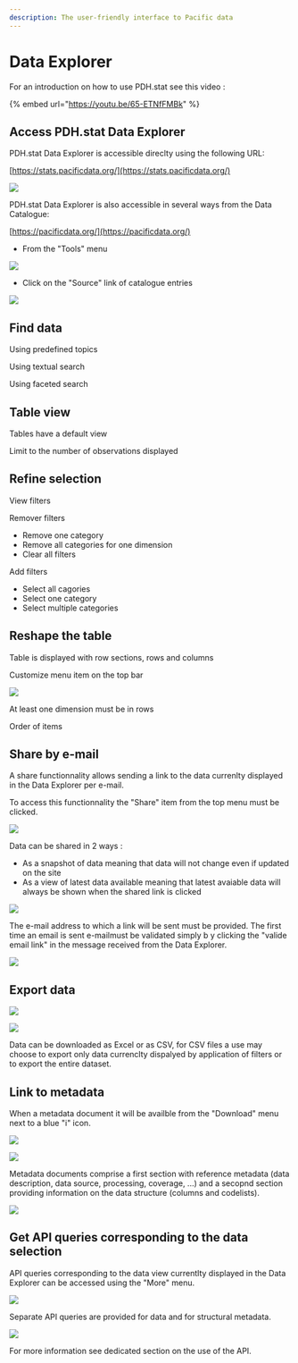 ```yaml
---
description: The user-friendly interface to Pacific data
---
```


# Data Explorer

For an introduction on how to use PDH.stat see this video :

{% embed url="https://youtu.be/65-ETNfFMBk" %}

## Access PDH.stat Data Explorer

PDH.stat Data Explorer is accessible direclty using the following URL:

[https://stats.pacificdata.org/](https://stats.pacificdata.org/)

![](../.gitbook/assets/image%20%2820%29.png)

PDH.stat Data Explorer is also accessible in several ways from the Data Catalogue: 

[https://pacificdata.org/](https://pacificdata.org/)

* From the "Tools" menu

![](../.gitbook/assets/image%20%2819%29.png)

* Click on the "Source" link of catalogue entries

![](../.gitbook/assets/image%20%2828%29.png)

## Find data

Using predefined topics

Using textual search

Using faceted search

## Table view

Tables have a default view

Limit to the number of observations displayed

## Refine selection

View filters

Remover filters

* Remove one category
* Remove all categories for one dimension
* Clear all filters

Add filters

* Select all cagories
* Select one category
* Select multiple categories

## Reshape the table

Table is displayed with row sections, rows and columns

Customize menu item on the top bar

![](../.gitbook/assets/image%20%2826%29.png)

At least one dimension must be in rows

Order of items

## Share by e-mail

A share functionnality allows sending a link to the data currenlty displayed in the Data Explorer per e-mail.

To access this functionnality the "Share" item from the top menu must be clicked.

![](../.gitbook/assets/image%20%2823%29.png)

Data can be shared in 2 ways :

* As a snapshot of data meaning that data will not change even if updated on the site
* As a view of latest data available meaning that latest avaiable data will always be shown when the shared link is clicked

![](../.gitbook/assets/image%20%2815%29.png)

The e-mail address to which a link will be sent must be provided. The first time an email is sent e-mailmust be validated simply b y clicking the "valide email link" in the message received from the Data Explorer.

![](../.gitbook/assets/image%20%2822%29.png)

## Export data

![](../.gitbook/assets/image%20%2814%29.png)

![](../.gitbook/assets/image%20%2830%29.png)

Data can be downloaded as Excel or as CSV, for CSV files a use may choose to export only data currenclty dispalyed by application of filters or to export the entire dataset.

## Link to metadata

When a metadata document it will be availble from the "Download" menu next to a blue "i" icon.

![](../.gitbook/assets/image%20%2814%29.png)

![](../.gitbook/assets/image%20%2816%29.png)

Metadata documents comprise a first section with reference metadata \(data description, data source, processing, coverage, ...\) and a secopnd section providing information on the data structure \(columns and codelists\).

![](../.gitbook/assets/image%20%2825%29.png)

## Get API queries corresponding to the data selection

API queries corresponding to the data view currentlty displayed in the Data Explorer can be accessed using the "More" menu.

![](../.gitbook/assets/image%20%2827%29.png)

Separate API queries are provided for data and for structural metadata.

![](../.gitbook/assets/image%20%2821%29.png)

For more information see dedicated section on the use of the API.

